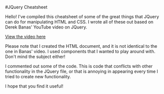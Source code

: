 #JQuery Cheatsheet

Hello! I've compiled this cheatsheet of some of the great things that JQuery can do for manipulating HTML and CSS. I wrote all of these out based on Derek Banas' YouTube video on JQuery. 

[View the video here](https://www.youtube.com/watch?v=BWXggB-T1jQ&feature=youtu.be&t=37m37s)

Please note that I created the HTML document, and it is not identical to the one in Banas' video. I used components that I wanted to play around with. Don't mind the subject either!

I commented out some of the code. This is code that conflicts with other functionality in the JQuery file, or that is annoying in appearing every time I tried to create new functionality. 

I hope that you find it useful! 